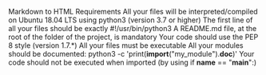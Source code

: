 Markdown to HTML
Requirements
All your files will be interpreted/compiled on Ubuntu 18.04 LTS using python3 (version 3.7 or higher)
The first line of all your files should be exactly #!/usr/bin/python3
A README.md file, at the root of the folder of the project, is mandatory
Your code should use the PEP 8 style (version 1.7.*)
All your files must be executable
All your modules should be documented: python3 -c 'print(__import__("my_module").__doc__)'
Your code should not be executed when imported (by using if __name__ == "__main__":)
